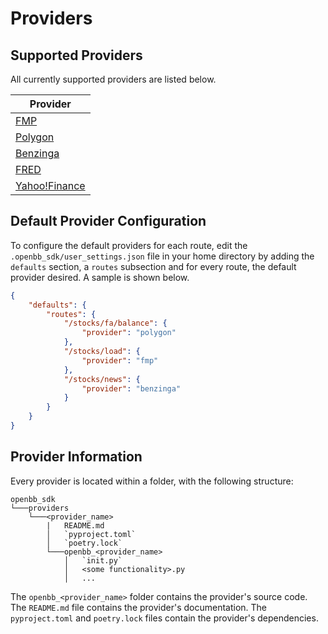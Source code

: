 # Providers

## Supported Providers

All currently supported providers are listed below.

| Provider                              |
| --------------------------------------|
| [FMP](./fmp/README.md)                |
| [Polygon](./polygon/README.md)        |
| [Benzinga](./benzinga/README.md)      |
| [FRED](./fred/README.md)              |
| [Yahoo!Finance](./yfinance/README.md) |

## Default Provider Configuration

To configure the default providers for each route, edit the `.openbb_sdk/user_settings.json` file in your home directory by adding the `defaults` section, a `routes` subsection and for every route, the default provider desired. A sample is shown below.

```json
{
    "defaults": {
        "routes": {
            "/stocks/fa/balance": {
                "provider": "polygon"
            },
            "/stocks/load": {
                "provider": "fmp"
            },
            "/stocks/news": {
                "provider": "benzinga"
            }
        }
    }
}
```

## Provider Information

Every provider is located within a folder, with the following structure:

```{.bash}
openbb_sdk
└───providers
    └───<provider_name>
        |   README.md
        │   `pyproject.toml`
        │   `poetry.lock`
        └───openbb_<provider_name>
            │   `init.py`
            │   <some functionality>.py
            │   ...
```

The `openbb_<provider_name>` folder contains the provider's source code. The `README.md` file contains the provider's documentation. The `pyproject.toml` and `poetry.lock` files contain the provider's dependencies.
